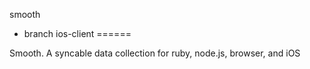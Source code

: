 smooth
- branch ios-client
======

Smooth.  A syncable data collection for ruby, node.js, browser, and iOS

